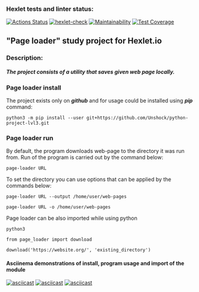 ### Hexlet tests and linter status:
[![Actions Status](https://github.com/Unshock/python-project-lvl3/workflows/hexlet-check/badge.svg)](https://github.com/Unshock/python-project-lvl3/actions)
[![hexlet-check](https://github.com/Unshock/python-project-lvl3/actions/workflows/tests-and-linter-check.yml/badge.svg)](https://github.com/Unshock/python-project-lvl3/actions/workflows/tests-and-linter-check.yml)
[![Maintainability](https://api.codeclimate.com/v1/badges/7a23aae7f3a889a03cb0/maintainability)](https://codeclimate.com/github/Unshock/python-project-lvl3/maintainability)
[![Test Coverage](https://api.codeclimate.com/v1/badges/7a23aae7f3a889a03cb0/test_coverage)](https://codeclimate.com/github/Unshock/python-project-lvl3/test_coverage)
## "Page loader" study project for Hexlet.io 
### Description:
##### The project consists of a utility that saves given web page locally. 

### Page loader install
The project exists only on ***github*** and for usage could be installed using ***pip*** command:

    python3 -m pip install --user git+https://github.com/Unshock/python-project-lvl3.git

### Page loader run
By default, the program downloads web-page to the directory it was run from. Run of the program is carried out by the command below:

    page-loader URL
To set the directory you can use options that can be applied by the commands below: 
    
    page-loader URL --output /home/user/web-pages

    page-loader URL -o /home/user/web-pages

Page loader can be also imported while using python

    python3

    from page_loader import download

    download('https://website.org/', 'existing_directory')


#### Asciinema demonstrations of install, program usage and import of the module
[![asciicast](https://asciinema.org/a/RjHe25jBuR7WYAHORa85JVcnr.svg)](https://asciinema.org/a/RjHe25jBuR7WYAHORa85JVcnr)
[![asciicast](https://asciinema.org/a/RmzZoZlQar8yWm8bjWwN6lDaS.svg)](https://asciinema.org/a/RmzZoZlQar8yWm8bjWwN6lDaS)
[![asciicast](https://asciinema.org/a/Pji39aH2C2clrD96uKbm9kVQ5.svg)](https://asciinema.org/a/Pji39aH2C2clrD96uKbm9kVQ5)